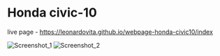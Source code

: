 # Honda civic-10 

live page - https://leonardovita.github.io/webpage-honda-civic10/index

![Screenshot_1](https://user-images.githubusercontent.com/43863949/115885920-cbcf3900-a426-11eb-9597-f0009b30fb61.png)
![Screenshot_2](https://user-images.githubusercontent.com/43863949/115885924-cd006600-a426-11eb-9668-41fe1045db18.png)
